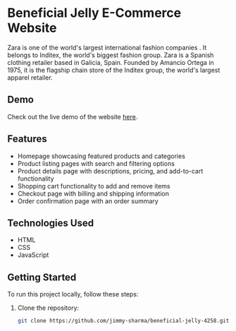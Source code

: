 # Beneficial Jelly E-Commerce Website

 Zara is one of the world's largest international fashion companies . It belongs to Inditex, the world's biggest fashion group. Zara is a Spanish clothing retailer based in Galicia, Spain. Founded by Amancio Ortega in 1975, it is the flagship chain store of the Inditex group, the world's largest apparel retailer.

## Demo

Check out the live demo of the website [here](https://jimmy-sharma.github.io/beneficial-jelly-4258/).

## Features

- Homepage showcasing featured products and categories
- Product listing pages with search and filtering options
- Product details page with descriptions, pricing, and add-to-cart functionality
- Shopping cart functionality to add and remove items
- Checkout page with billing and shipping information
- Order confirmation page with an order summary

## Technologies Used

- HTML
- CSS
- JavaScript

## Getting Started

To run this project locally, follow these steps:

1. Clone the repository:

   ```bash
   git clone https://github.com/jimmy-sharma/beneficial-jelly-4258.git

